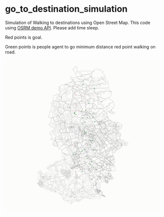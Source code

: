 # go_to_destination_simulation
Simulation of Walking to destinations using Open Street Map. 
This code using [OSRM demo API](http://project-osrm.org/docs/v5.15.2/api/#general-options). Please add time sleep.

Red points is goal.

Green points is people agent to go minimum distance red point walking on road.

![audio_visualizer](https://github.com/ragAgar/geopandas_go_to_destination_simulation/blob/master/save/to_github_readme.gif)
